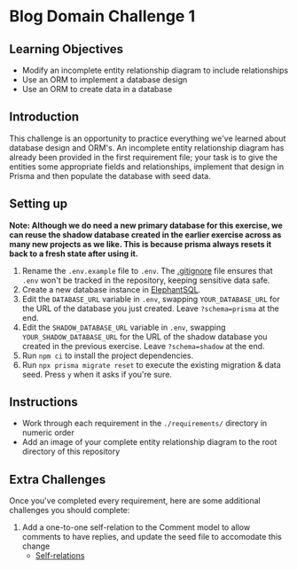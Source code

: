# Blog Domain Challenge 1

## Learning Objectives

- Modify an incomplete entity relationship diagram to include relationships
- Use an ORM to implement a database design
- Use an ORM to create data in a database

## Introduction

This challenge is an opportunity to practice everything we've learned about database design and ORM's. An incomplete entity relationship diagram has already been provided in the first requirement file; your task is to give the entities some appropriate fields and relationships, implement that design in Prisma and then populate the database with seed data.

## Setting up

**Note: Although we do need a new primary database for this exercise, we can reuse the shadow database created in the earlier exercise across as many new projects as we like. This is because prisma always resets it back to a fresh state after using it.**

1. Rename the `.env.example` file to `.env`. The [.gitignore](./.gitignore) file ensures that `.env` won't be tracked in the repository, keeping sensitive data safe.
2. Create a new database instance in [ElephantSQL](https://www.elephantsql.com/).
3. Edit the `DATABASE_URL` variable in `.env`, swapping `YOUR_DATABASE_URL` for the URL of the database you just created. Leave `?schema=prisma` at the end.
4. Edit the `SHADOW_DATABASE_URL` variable in `.env`, swapping `YOUR_SHADOW_DATABASE_URL` for the URL of the shadow database you created in the previous exercise. Leave `?schema=shadow` at the end.
6. Run `npm ci` to install the project dependencies.
7. Run `npx prisma migrate reset` to execute the existing migration & data seed. Press `y` when it asks if you're sure.

## Instructions
- Work through each requirement in the `./requirements/` directory in numeric order
- Add an image of your complete entity relationship diagram to the root directory of this repository

## Extra Challenges

Once you've completed every requirement, here are some additional challenges you should complete:

1. Add a one-to-one self-relation to the Comment model to allow comments to have replies, and update the seed file to accomodate this change
    - [Self-relations](https://www.prisma.io/docs/concepts/components/prisma-schema/relations/self-relations#one-to-one-self-relations)
